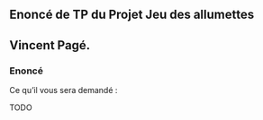 ## Enoncé de TP du Projet Jeu des allumettes
## Vincent Pagé.

### Enoncé
Ce qu’il vous sera demandé :


TODO
